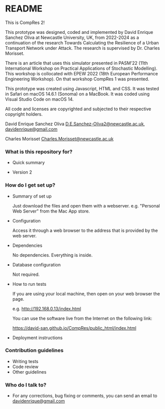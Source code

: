 # README #

This is CompRes 2!

 This prototype was designed, coded and implemented by David Enrique Sanchez Oliva at Newcastle University, UK, from 2022-2024 as a continuation of the research Towards Calculating the Resilience of a Urban Transport Network under Attack. The research is supervised by Dr. Charles Morisset.

There is an article that uses this simulator presented in PASM'22 (11th International Workshop on Practical Applications of Stochastic Modelling). This workshop is collocated with EPEW 2022 (18th European Performance Engineering Workshop). On that workshop CompRes 1 was presented.

This prototype was created using Javascript, HTML and CSS. It was tested in Safari on macOS 14.6.1 (Sonoma) on a MacBook. It was coded using Visual Studio Code on macOS 14.

All code and licenses are copyrighted and subjected to their respective copyright holders.

David Enrique Sanchez Oliva
D.E.Sanchez-Oliva2@newcastle.ac.uk, davidenrique@gmail.com

Charles Morisset
Charles.Morisset@newcastle.ac.uk



### What is this repository for? ###

* Quick summary


* Version 2


### How do I get set up? ###

* Summary of set up

  Just download the files and open them with a webserver. e.g. "Personal Web Server" from the Mac App store.

* Configuration

  Access it through a web browser to the address that is provided by the web server.

* Dependencies

  No dependencies. Everything is inside.

* Database configuration

  Not required.

* How to run tests

  If you are using your local machine, then open on your web browser the page. 

  e.g. http://192.168.0.13/index.html

  You can use the software live from the Internet on the following link:

  https://david-san.github.io/CompRes/public_html/index.html

* Deployment instructions

### Contribution guidelines ###

* Writing tests
* Code review
* Other guidelines

### Who do I talk to? ###

* For any corrections, bug fixing or comments, you can send an email to davidenrique@gmail.com